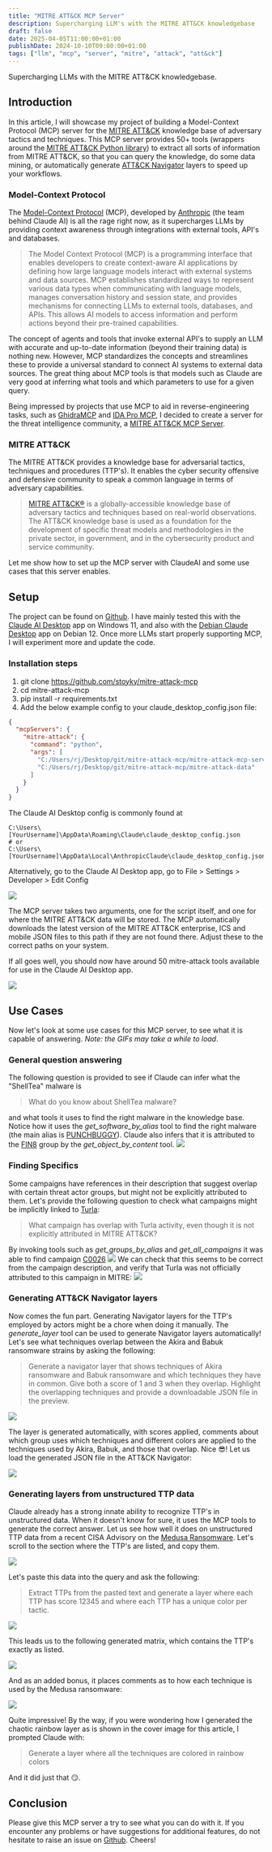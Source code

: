 ```yaml
---
title: "MITRE ATT&CK MCP Server"
description: Supercharging LLM's with the MITRE ATT&CK knowledgebase
draft: false
date: 2025-04-05T11:00:00+01:00
publishDate: 2024-10-10T09:00:00+01:00
tags: ["llm", "mcp", "server", "mitre", "attack", "att&ck"]
---
```


Supercharging LLMs with the MITRE ATT&CK knowledgebase.



## Introduction

In this article, I will showcase my project of building a Model-Context Protocol (MCP) server for the [MITRE ATT&CK](https://attack.mitre.org/) knowledge base of adversary tactics and techniques. This MCP server provides 50+ tools (wrappers around the [MITRE ATT&CK Python library](https://github.com/mitre-attack/mitreattack-python)) to extract all sorts of information from MITRE ATT&CK, so that you can query the knowledge, do some data mining, or automatically generate [ATT&CK Navigator](https://mitre-attack.github.io/attack-navigator/) layers to speed up your workflows. 

### Model-Context Protocol
The [Model-Context Protocol](https://www.anthropic.com/news/model-context-protocol) (MCP), developed by [Anthropic](https://www.anthropic.com/) (the team behind Claude AI) is all the rage right now, as it supercharges LLMs by providing context awareness through integrations with external tools, API's and databases.

> The Model Context Protocol (MCP) is a programming interface that enables developers to create context-aware AI applications by defining how large language models interact with external systems and data sources. MCP establishes standardized ways to represent various data types when communicating with language models, manages conversation history and session state, and provides mechanisms for connecting LLMs to external tools, databases, and APIs. This allows AI models to access information and perform actions beyond their pre-trained capabilities.

The concept of agents and tools that invoke external API's to supply an LLM with accurate and up-to-date information (beyond their training data) is nothing new. However, MCP standardizes the concepts and streamlines these to provide a universal standard to connect AI systems to external data sources. The great thing about MCP tools is that models such as Claude are very good at inferring what tools and which parameters to use for a given query.

Being impressed by projects that use MCP to aid in reverse-engineering tasks, such as [GhidraMCP](https://github.com/LaurieWired/GhidraMCP) and [IDA Pro MCP](https://github.com/mrexodia/ida-pro-mcp), I decided to create a server for the threat intelligence community, a [MITRE ATT&CK MCP Server](https://github.com/stoyky/mitre-attack-mcp).  

### MITRE ATT&CK
The MITRE ATT&CK provides a knowledge base for adversarial tactics, techniques and procedures (TTP's). It enables the cyber security offensive and defensive community to speak a common language in terms of adversary capabilities. 

> [MITRE ATT&CK®](https://attack.mitre.org/) is a globally-accessible knowledge base of adversary tactics and techniques based on real-world observations. The ATT&CK knowledge base is used as a foundation for the development of specific threat models and methodologies in the private sector, in government, and in the cybersecurity product and service community.

Let me show how to set up the MCP server with ClaudeAI and some use cases that this server enables. 

## Setup
The project can be found on [Github](https://github.com/stoyky/mitre-attack-mcp). I have mainly tested this with the [Claude AI Desktop](https://claude.ai/download) app on Windows 11, and also with the [Debian Claude Desktop](https://github.com/emsi/claude-desktop) app on Debian 12. Once more LLMs start properly supporting MCP, I will experiment more and update the code. 

### Installation steps
1. git clone https://github.com/stoyky/mitre-attack-mcp
2. cd mitre-attack-mcp
3. pip install -r requirements.txt
4. Add the below example config to your claude_desktop_config.json file:

```JSON
{
  "mcpServers": {
    "mitre-attack": {
      "command": "python",
      "args": [
        "C:/Users/rj/Desktop/git/mitre-attack-mcp/mitre-attack-mcp-server.py",
        "C:/Users/rj/Desktop/git/mitre-attack-mcp/mitre-attack-data"
      ]
    }
  }
}
```
The Claude AI Desktop config is commonly found at
```
C:\Users\[YourUsername]\AppData\Roaming\Claude\claude_desktop_config.json
# or
C:\Users\[YourUsername]\AppData\Local\AnthropicClaude\claude_desktop_config.json
```
Alternatively, go to the Claude AI Desktop app, go to File > Settings > Developer > Edit Config

![](img/developer_settings.png)

The MCP server takes two arguments, one for the script itself, and one for where the MITRE ATT&CK data will be stored. The MCP automatically downloads the latest version of the MITRE ATT&CK enterprise, ICS and mobile JSON files to this path if they are not found there. Adjust these to the correct paths on your system.


If all goes well, you should now have around 50 mitre-attack tools available for use in the Claude AI Desktop app. 

![](img/available_tools.png)

## Use Cases
Now let's look at some use cases for this MCP server, to see what it is capable of answering. *Note: the GIFs may take a while to load*. 
### General question answering
The following question is provided to see if Claude can infer what the "ShellTea" malware is 

> What do you know about ShellTea malware?

and what tools it uses to find the right malware in the knowledge base. Notice how it uses the *get_software_by_alias* tool to find the right malware (the main alias is [PUNCHBUGGY](https://attack.mitre.org/software/S0196/)). Claude also infers that it is attributed to the [FIN8](https://attack.mitre.org/groups/G0061/) group by the *get_object_by_content* tool. 
![](img/shelltea.gif)

### Finding Specifics
Some campaigns have references in their description that suggest overlap with certain threat actor groups, but might not be explicitly attributed to them. 
Let's provide the following question to check what campaigns might be implicitly linked to [Turla](https://attack.mitre.org/groups/G0010/):

> What campaign has overlap with Turla activity, even though it is not explicitly attributed in MITRE ATT&CK?

By invoking tools such as *get_groups_by_alias* and *get_all_campaigns* it was able to find campaign [C0026](https://attack.mitre.org/campaigns/C0026/)
![](img/turla.gif)
We can check that this seems to be correct from the campaign description, and verify that Turla was not officially attributed to this campaign in MITRE:
![](img/c0026.png)
### Generating ATT&CK Navigator layers
Now comes the fun part. Generating Navigator layers for the TTP's employed by actors might be a chore when doing it manually. The *generate_layer* tool can be used to generate Navigator layers automatically! Let's see what techniques overlap between the Akira and Babuk ransomware strains by asking the following:

> Generate a navigator layer that shows techniques of Akira ransomware and Babuk ransomware and which techniques they have in common. Give both a score of 1 and 3 when they overlap. Highlight the overlapping techniques and provide a downloadable JSON file in the preview. 

![](img/akira_babuk_ransomware.gif)

The layer is generated automatically, with scores applied, comments about which group uses which techniques and different colors are applied to the techniques used by Akira, Babuk, and those that overlap. Nice 😎! Let us load the generated JSON file in the ATT&CK Navigator:

![](img/akira_babuk_matrix.gif) 

### Generating layers from unstructured TTP data

Claude already has a strong innate ability to recognize TTP's in unstructured data. When it doesn't know for sure, it uses the MCP tools to generate the correct answer. Let us see how well it does on unstructured TTP data from a recent CISA Advisory on the [Medusa Ransomware](https://www.cisa.gov/sites/default/files/2025-03/aa25-071a-stopransomware-medusa-ransomware.pdf). Let's scroll to the section where the TTP's are listed, and copy them.

![](img/medusa_ttps_cropped.png)

Let's paste this data into the query and ask the following:

> Extract TTPs from the pasted text and generate a layer where each TTP has score 12345 and where each TTP has a unique color per tactic.

![](img/medusa_generation.gif)

This leads us to the following generated matrix, which contains the TTP's exactly as listed.

![](img/medusa_ttps_matrix.png)

And as an added bonus, it places comments as to how each technique is used by the Medusa ransomware:

![](img/medusa_tooltip.png)

Quite impressive! By the way, if you were wondering how I generated the chaotic rainbow layer as is shown in the cover image for this article, I prompted Claude with:

> Generate a layer where all the techniques are colored in rainbow colors

And it did just that 😏.
## Conclusion


Please give this MCP server a try to see what you can do with it. If you encounter any problems or have suggestions for additional features, do not hesitate to raise an issue on [Github](https://github.com/stoyky/mitre-attack-mcp). Cheers!